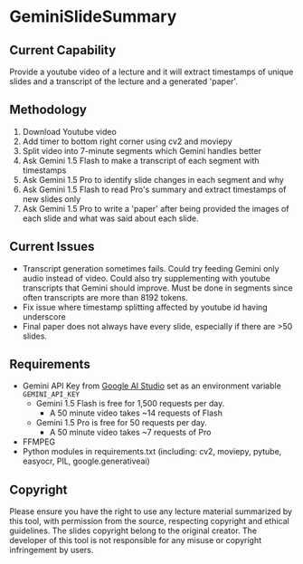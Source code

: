 # GeminiSlideSummary

## Current Capability

Provide a youtube video of a lecture and it will extract timestamps of unique slides and a transcript of the lecture and a generated 'paper'.

## Methodology

1. Download Youtube video
2. Add timer to bottom right corner using cv2 and moviepy
3. Split video into 7-minute segments which Gemini handles better
4. Ask Gemini 1.5 Flash to make a transcript of each segment with timestamps
5. Ask Gemini 1.5 Pro to identify slide changes in each segment and why
6. Ask Gemini 1.5 Flash to read Pro's summary and extract timestamps of new slides only
7. Ask Gemini 1.5 Pro to write a 'paper' after being provided the images of each slide and what was said about each slide.

## Current Issues

- Transcript generation sometimes fails. Could try feeding Gemini only audio instead of video. Could also try supplementing with youtube transcripts that Gemini should improve. Must be done in segments since often transcripts are more than 8192 tokens.
- Fix issue where timestamp splitting affected by youtube id having underscore
- Final paper does not always have every slide, especially if there are >50 slides.

## Requirements

- Gemini API Key from [Google AI Studio](aistudio.google.com) set as an environment variable `GEMINI_API_KEY`
  - Gemini 1.5 Flash is free for 1,500 requests per day.
    - A 50 minute video takes ~14 requests of Flash
  - Gemini 1.5 Pro is free for 50 requests per day.
    - A 50 minute video takes ~7 requests of Pro 
- FFMPEG
- Python modules in requirements.txt (including: cv2, moviepy, pytube, easyocr, PIL, google.generativeai)

## Copyright

Please ensure you have the right to use any lecture material summarized by this tool, with permission from the source, respecting copyright and ethical guidelines. The slides copyright belong to the original creator. The developer of this tool is not responsible for any misuse or copyright infringement by users.